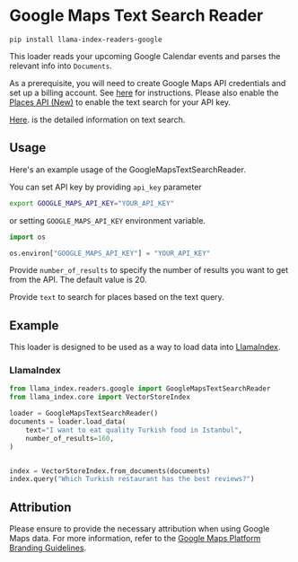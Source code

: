 # Google Maps Text Search Reader

`pip install llama-index-readers-google`

This loader reads your upcoming Google Calendar events and parses the relevant info into `Documents`.

As a prerequisite, you will need to create Google Maps API credentials and set up a billing account. See [here](https://developers.google.com/maps/gmp-get-started) for instructions. Please also enable the [Places API (New)](https://console.cloud.google.com/apis/library/places.googleapis.com) to enable the text search for your API key.

[Here](https://developers.google.com/maps/documentation/places/web-service/text-search). is the detailed information on text search.

## Usage

Here's an example usage of the GoogleMapsTextSearchReader.

You can set API key by providing `api_key` parameter

```bash
export GOOGLE_MAPS_API_KEY="YOUR_API_KEY"
```

or setting `GOOGLE_MAPS_API_KEY` environment variable.

```python
import os

os.environ["GOOGLE_MAPS_API_KEY"] = "YOUR_API_KEY"
```

Provide `number_of_results` to specify the number of results you want to get from the API. The default value is 20.

Provide `text` to search for places based on the text query.

## Example

This loader is designed to be used as a way to load data into [LlamaIndex](https://github.com/run-llama/llama_index/tree/main/llama_index).

### LlamaIndex

```python
from llama_index.readers.google import GoogleMapsTextSearchReader
from llama_index.core import VectorStoreIndex

loader = GoogleMapsTextSearchReader()
documents = loader.load_data(
    text="I want to eat quality Turkish food in Istanbul",
    number_of_results=160,
)


index = VectorStoreIndex.from_documents(documents)
index.query("Which Turkish restaurant has the best reviews?")
```

## Attribution

Please ensure to provide the necessary attribution when using Google Maps data. For more information, refer to the [Google Maps Platform Branding Guidelines](https://developers.google.com/maps/documentation/urls/branding).
